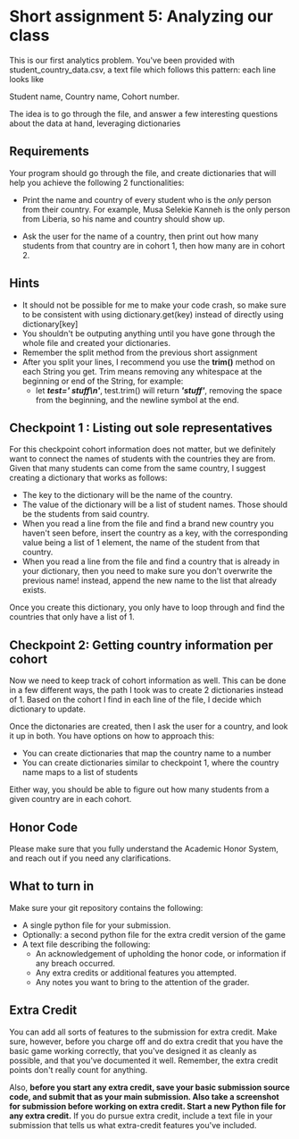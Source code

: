 

Short assignment 5: Analyzing our class
=======================
This is our first analytics problem. You've been provided with student_country_data.csv, a text file which follows this 
pattern: each line looks like

Student name, Country name, Cohort number.

The idea is to go through the file, and answer a few interesting questions about the data at hand, leveraging dictionaries 


Requirements
------------

Your program should go through the file, and create dictionaries that will help you achieve the following 2 functionalities:

- Print the name and country of every student who is the _only_ person from their country. For example, Musa Selekie 
Kanneh is the only person from Liberia, so his name and country should show up. 

- Ask the user for the name of a country, then print out how many students from that country are in cohort 1, then how 
many are in cohort 2.

Hints
-------------
- It should not be possible for me to make your code crash, so make sure to be consistent with using
dictionary.get(key) instead of directly using dictionary[key]
- You shouldn't be outputing anything until you have gone through the whole file and created your dictionaries.
- Remember the split method from the previous short assignment
- After you split your lines, I recommend you use the **trim()** method on each String you get. Trim means removing any 
whitespace at the beginning or end of the String, for example:
     - let **_test='  stuff\n'_**, test.trim() will return **_'stuff'_**, removing the space from the beginning, and the 
     newline symbol at the end.

Checkpoint 1 : Listing out sole representatives
---------------------------------------------
For this checkpoint cohort information does not matter, but we definitely want to connect the names of students with the 
countries they are from. Given that many students can come from the same country, I suggest creating a dictionary that 
works as follows:
- The key to the dictionary will be the name of the country.
- The value of the dictionary will be a list of student names. Those should be the students from said country.
- When you read a line from the file and find a brand new country you haven't seen before, insert the country as a key, 
with the corresponding value being a list of 1 element, the name of the student from that country.
- When you read a line from the file and find a country that is already in your dictionary, then you need to make sure you
don't overwrite the previous name! instead, append the new name to the list that already exists.

Once you create this dictionary, you only have to loop through and find the countries that only have a list of 1.


Checkpoint 2: Getting country information per cohort
----------------------------------------
Now we need to keep track of cohort information as well. This can be done in a few different ways, the path I took was to
create 2 dictionaries instead of 1. Based on the cohort I find in each line of the file, I decide which dictionary to update.

Once the dictonaries are created, then I ask the user for a country, and look it up in both. You have options on how to approach this:
- You can create dictionaries that map the country name to a number
- You can create dictionaries similar to checkpoint 1, where the country name maps to a list of students

Either way, you should be able to figure out how many students from a given country are in each cohort.

## Honor Code

Please make sure that you fully understand the Academic Honor System, and reach out if you need any clarifications. 


What to turn in
---------------

Make sure your git repository contains the following:
- A single python file for your submission.
- Optionally: a second python file for the extra credit version of the game
- A text file describing the following:
    - An acknowledgement of upholding the honor code, or information if any breach occurred.
    - Any extra credits or additional features you attempted.
    - Any notes you want to bring to the attention of the grader. 


Extra Credit
------------

You can add all sorts of features to the submission for extra
credit. Make sure, however, before you charge off and do extra credit
that you have the basic game working correctly, that you've designed it
as cleanly as possible, and that you've documented it well. Remember, the extra credit points don't really count for anything.

Also, **before you start any extra credit, save your basic submission source
code, and submit that as your main submission. Also take a screenshot
for submission before working on extra credit. Start a new Python file
for any extra credit.**  If you do pursue extra credit, include a text
file in your submission that tells us what extra-credit features you've
included.